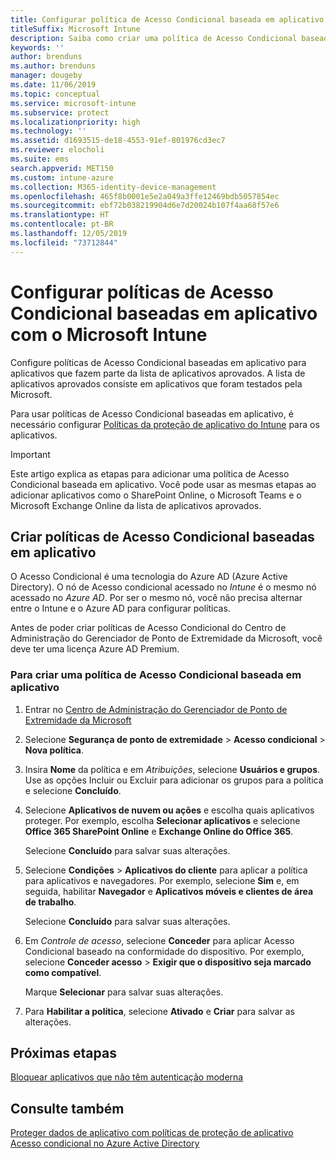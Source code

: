 ```yaml
---
title: Configurar política de Acesso Condicional baseada em aplicativo com o Microsoft Intune
titleSuffix: Microsoft Intune
description: Saiba como criar uma política de Acesso Condicional baseada em aplicativo com o Microsoft Intune.
keywords: ''
author: brenduns
ms.author: brenduns
manager: dougeby
ms.date: 11/06/2019
ms.topic: conceptual
ms.service: microsoft-intune
ms.subservice: protect
ms.localizationpriority: high
ms.technology: ''
ms.assetid: d1693515-de18-4553-91ef-801976cd3ec7
ms.reviewer: elocholi
ms.suite: ems
search.appverid: MET150
ms.custom: intune-azure
ms.collection: M365-identity-device-management
ms.openlocfilehash: 465f8b0001e5e2a049a3ffe12469bdb5057854ec
ms.sourcegitcommit: ebf72b038219904d6e7d20024b107f4aa68f57e6
ms.translationtype: HT
ms.contentlocale: pt-BR
ms.lasthandoff: 12/05/2019
ms.locfileid: "73712844"
---
```

# <a name="set-up-app-based-conditional-access-policies-with-intune"></a>Configurar políticas de Acesso Condicional baseadas em aplicativo com o Microsoft Intune

Configure políticas de Acesso Condicional baseadas em aplicativo para aplicativos que fazem parte da lista de aplicativos aprovados. A lista de aplicativos aprovados consiste em aplicativos que foram testados pela Microsoft.

Para usar políticas de Acesso Condicional baseadas em aplicativo, é necessário configurar [Políticas da proteção de aplicativo do Intune](../apps/app-protection-policies.md) para os aplicativos.

> [!IMPORTANT]
> Este artigo explica as etapas para adicionar uma política de Acesso Condicional baseada em aplicativo. Você pode usar as mesmas etapas ao adicionar aplicativos como o SharePoint Online, o Microsoft Teams e o Microsoft Exchange Online da lista de aplicativos aprovados.

## <a name="create-app-based-conditional-access-policies"></a>Criar políticas de Acesso Condicional baseadas em aplicativo

O Acesso Condicional é uma tecnologia do Azure AD (Azure Active Directory). O nó de Acesso condicional acessado no *Intune* é o mesmo nó acessado no *Azure AD*. Por ser o mesmo nó, você não precisa alternar entre o Intune e o Azure AD para configurar políticas.

Antes de poder criar políticas de Acesso Condicional do Centro de Administração do Gerenciador de Ponto de Extremidade da Microsoft, você deve ter uma licença Azure AD Premium.

### <a name="to-create-an-app-based-conditional-access-policy"></a>Para criar uma política de Acesso Condicional baseada em aplicativo

1. Entrar no [Centro de Administração do Gerenciador de Ponto de Extremidade da Microsoft](https://go.microsoft.com/fwlink/?linkid=2109431)

2. Selecione **Segurança de ponto de extremidade** > **Acesso condicional** > **Nova política**.

3. Insira **Nome** da política e em *Atribuições*, selecione **Usuários e grupos**. Use as opções Incluir ou Excluir para adicionar os grupos para a política e selecione **Concluído**.

4. Selecione **Aplicativos de nuvem ou ações** e escolha quais aplicativos proteger. Por exemplo, escolha **Selecionar aplicativos** e selecione **Office 365 SharePoint Online** e **Exchange Online do Office 365**.

   Selecione **Concluído** para salvar suas alterações.

5. Selecione **Condições** > **Aplicativos do cliente** para aplicar a política para aplicativos e navegadores. Por exemplo, selecione **Sim** e, em seguida, habilitar **Navegador** e **Aplicativos móveis e clientes de área de trabalho**.

   Selecione **Concluído** para salvar suas alterações.

6. Em *Controle de acesso*, selecione **Conceder** para aplicar Acesso Condicional baseado na conformidade do dispositivo. Por exemplo, selecione **Conceder acesso** > **Exigir que o dispositivo seja marcado como compatível**.

   Marque **Selecionar** para salvar suas alterações.

7. Para **Habilitar a política**, selecione **Ativado** e **Criar** para salvar as alterações.





## <a name="next-steps"></a>Próximas etapas
[Bloquear aplicativos que não têm autenticação moderna](app-modern-authentication-block.md)

## <a name="see-also"></a>Consulte também

[Proteger dados de aplicativo com políticas de proteção de aplicativo](../apps/app-protection-policies.md)
[Acesso condicional no Azure Active Directory](https://docs.microsoft.com/azure/active-directory/active-directory-conditional-access)
